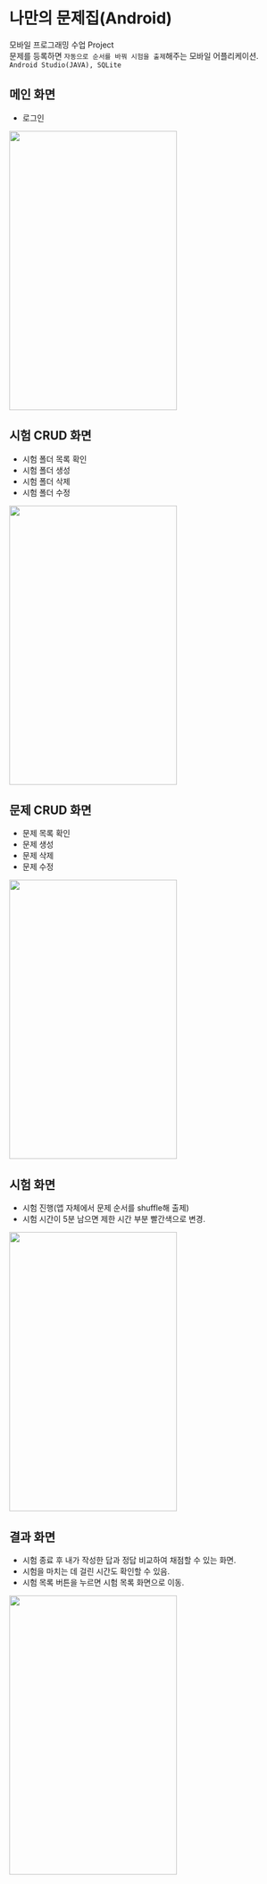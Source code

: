 # 나만의 문제집(Android)
모바일 프로그래밍 수업 Project  
문제를 등록하면 `자동으로 순서를 바꿔 시험을 출제`해주는 모바일 어플리케이션.  
`Android Studio(JAVA), SQLite`

## 메인 화면
- 로그인
<img src="https://user-images.githubusercontent.com/66666533/122590827-0bb84280-d09d-11eb-98dc-48865461553c.gif" width="300px" height="500px">  

## 시험 CRUD 화면
- 시험 폴더 목록 확인  
- 시험 폴더 생성  
- 시험 폴더 삭제  
- 시험 폴더 수정  
<img src="https://user-images.githubusercontent.com/66666533/122591179-8f722f00-d09d-11eb-893c-00b8cf185133.gif" width="300px" height="500px">  

## 문제 CRUD 화면
- 문제 목록 확인  
- 문제 생성  
- 문제 삭제  
- 문제 수정  
<img src="https://user-images.githubusercontent.com/66666533/122591293-baf51980-d09d-11eb-8658-e6db7e10ee36.gif" width="300px" height="500px">  

## 시험 화면
- 시험 진행(앱 자체에서 문제 순서를 shuffle해 출제)  
- 시험 시간이 5분 남으면 제한 시간 부분 빨간색으로 변경.  
<img src="https://user-images.githubusercontent.com/66666533/122591444-eed03f00-d09d-11eb-89b4-c5e7fa1bd5b5.gif" width="300px" height="500px">  

## 결과 화면
- 시험 종료 후 내가 작성한 답과 정답 비교하여 채점할 수 있는 화면.  
- 시험을 마치는 데 걸린 시간도 확인할 수 있음.  
- 시험 목록 버튼을 누르면 시험 목록 화면으로 이동.  
<img src="https://user-images.githubusercontent.com/66666533/122649949-49839c80-d16b-11eb-8670-750f08703f3e.gif" width="300px" height="500px">
